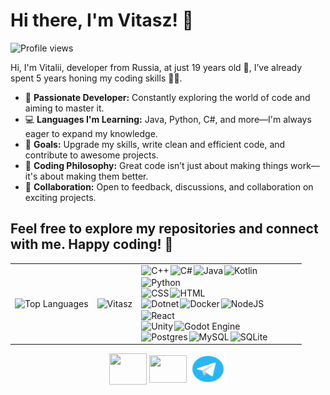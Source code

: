 # Hi there, I'm Vitasz! 👋
![Profile views](https://komarev.com/ghpvc/?username=Vitasz&style=flat-square)

Hi, I'm Vitalii, developer from Russia, at just 19 years old 👶, I’ve already spent 5 years honing my coding skills 🧑‍💻.
- 🚀 **Passionate Developer:** Constantly exploring the world of code and aiming to master it.
- 💻 **Languages I'm Learning:** Java, Python, C#, and more—I'm always eager to expand my knowledge.
- 🎯 **Goals:** Upgrade my skills, write clean and efficient code, and contribute to awesome projects.
- 🔧 **Coding Philosophy:** Great code isn’t just about making things work—it's about making them better.
- 🤝 **Collaboration:** Open to feedback, discussions, and collaboration on exciting projects.

## Feel free to explore my repositories and connect with me. Happy coding! 🎉

<table>
  <tr>
    <td>
      <img src="https://github-readme-stats.vercel.app/api/top-langs/?username=vitasz&layout=compact" alt="Top Languages" />
    </td>
    <td> 
      <img src="https://github-readme-stats.vercel.app/api?username=Vitasz&show_icons=true&theme=gotham" alt="Vitasz" />
    </td>
    <td width=250px>
      <div style="display: flex; flex-wrap: wrap; flex-direction: raw; gap: 2px;">
        <img src="https://img.shields.io/badge/C++-%2300599C.svg?logo=c%2B%2B&logoColor=white" alt="C++" />
        <img src="https://img.shields.io/badge/C%23-%23239120.svg?logo=cshrp&logoColor=white" alt="C#" />
        <img src="https://img.shields.io/badge/Java-%23ED8B00.svg?logo=openjdk&logoColor=white" alt="Java" />
        <img src="https://img.shields.io/badge/Kotlin-%237F52FF.svg?logo=kotlin&logoColor=white" alt="Kotlin" />
        <img src="https://img.shields.io/badge/Python-3776AB?logo=python&logoColor=fff" alt="Python" />
      </div>
      <div style="display: flex; flex-wrap: wrap; flex-direction: raw; gap: 2px;">
        <img src="https://img.shields.io/badge/CSS-1572B6?logo=css3&logoColor=fff" alt="CSS" />
        <img src="https://img.shields.io/badge/HTML-%23E34F26.svg?logo=html5&logoColor=white" alt="HTML" />
      </div>
      <div style="display: flex; flex-wrap: wrap; flex-direction: raw; gap: 2px;">
        <img src="https://img.shields.io/badge/.NET-512BD4?logo=dotnet&logoColor=fff" alt="Dotnet" />
        <img src="https://img.shields.io/badge/Docker-2496ED?logo=docker&logoColor=fff" alt="Docker" />
        <img src="https://img.shields.io/badge/Node.js-6DA55F?logo=node.js&logoColor=white" alt="NodeJS" />
        <img src="https://img.shields.io/badge/React-%2320232a.svg?logo=react&logoColor=%2361DAFB" alt="React" />
      </div>
      <div style="display: flex; flex-wrap: wrap; flex-direction: raw; gap: 2px;">
        <img src="https://img.shields.io/badge/Unity-%23000000.svg?logo=unity&logoColor=white" alt="Unity" />
        <img src="https://img.shields.io/badge/Godot-%23FFFFFF.svg?logo=godot-engine" alt="Godot Engine" />
      </div>
      <div style="display: flex; flex-wrap: wrap; flex-direction: raw; gap: 2px;">
        <img src="https://img.shields.io/badge/Postgres-%23316192.svg?logo=postgresql&logoColor=white" alt="Postgres" />
        <img src="https://img.shields.io/badge/MySQL-4479A1?logo=mysql&logoColor=fff" alt="MySQL" />
        <img src="https://img.shields.io/badge/SQLite-%2307405e.svg?logo=sqlite&logoColor=white" alt="SQLite" />
       </div>
    </td>
  </tr>
</table>

<p align="center">
<a href="https://vk.com/vitaliibogomia" target="blank"><img align="center" src="https://raw.githubusercontent.com/rahuldkjain/github-profile-readme-generator/master/src/images/icons/Social/vk.svg" alt="" height="50" width="60" /></a>
<a href="https://discordapp.com/users/vitasz" target="blank"><img align="center" src="https://raw.githubusercontent.com/rahuldkjain/github-profile-readme-generator/master/src/images/icons/Social/discord.svg" alt="" height="44" width="60" /></a>
<a href="https://t.me/l_vitas_l" target="blank"><img align="center" src="https://raw.githubusercontent.com/AliSawari/github-profile-readme-generator/master/src/images/icons/Social/telegram.svg" alt="" height="50" width="60" /></a>
